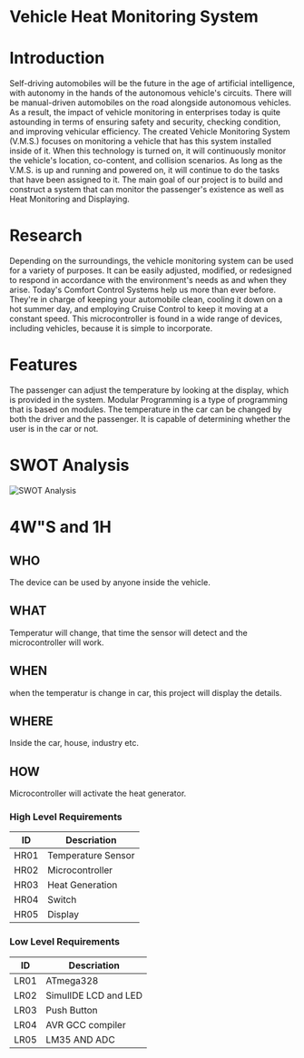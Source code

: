 # Vehicle Heat Monitoring System



# Introduction
Self-driving automobiles will be the future in the age of artificial intelligence, with autonomy in the hands of the autonomous vehicle's circuits. There will be manual-driven automobiles on the road alongside autonomous vehicles. As a result, the impact of vehicle monitoring in enterprises today is quite astounding in terms of ensuring safety and security, checking condition, and improving vehicular efficiency. The created Vehicle Monitoring System (V.M.S.) focuses on monitoring a vehicle that has this system installed inside of it. When this technology is turned on, it will continuously monitor the vehicle's location, co-content, and collision scenarios. As long as the V.M.S. is up and running and powered on, it will continue to do the tasks that have been assigned to it. The main goal of our project is to build and construct a system that can monitor the passenger's existence as well as Heat Monitoring and Displaying.

# Research
Depending on the surroundings, the vehicle monitoring system can be used for a variety of purposes. It can be easily adjusted, modified, or redesigned to respond in accordance with the environment's needs as and when they arise. Today's Comfort Control Systems help us more than ever before. They're in charge of keeping your automobile clean, cooling it down on a hot summer day, and employing Cruise Control to keep it moving at a constant speed. This microcontroller is found in a wide range of devices, including vehicles, because it is simple to incorporate.

# Features
The passenger can adjust the temperature by looking at the display, which is provided in the system. Modular Programming is a type of programming that is based on modules. The temperature in the car can be changed by both the driver and the passenger. It is capable of determining whether the user is in the car or not.
 # SWOT Analysis
 ![SWOT Analysis](https://user-images.githubusercontent.com/98830460/155717270-bba7959d-97f3-4aad-ac60-fce64979acad.png)

 
 # 4W"S and 1H
 ## WHO
 The device can be used by anyone inside the vehicle.
 
 ## WHAT
 Temperatur will change, that time the sensor will detect and the microcontroller will work.
 

 ## WHEN
 when the temperatur is change in car, this project will display the details.
 
 ## WHERE
 Inside the car, house, industry etc. 
 
 ## HOW
 Microcontroller will activate the heat generator.

 ### High Level Requirements
| ID | Descriation |
| ----- | ---------- |
| HR01 |  Temperature Sensor  |
| HR02 | Microcontroller |
| HR03 | Heat Generation |
| HR04 | Switch |
| HR05 | Display |

### Low Level Requirements
| ID | Descriation |
| ----- | ---------- |
| LR01 | ATmega328 |
| LR02 | SimulIDE LCD and LED |
| LR03 | Push Button |
| LR04 | AVR GCC compiler |
| LR05 | LM35 AND ADC |



